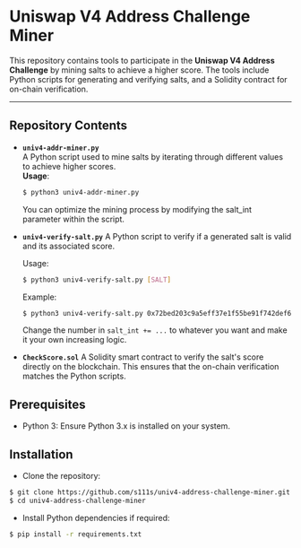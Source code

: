 # Uniswap V4 Address Challenge Miner

This repository contains tools to participate in the **Uniswap V4 Address Challenge** by mining salts to achieve a higher score. The tools include Python scripts for generating and verifying salts, and a Solidity contract for on-chain verification.

---

## Repository Contents

- **`univ4-addr-miner.py`**  
  A Python script used to mine salts by iterating through different values to achieve higher scores.  
  **Usage**:  
  ```bash
  $ python3 univ4-addr-miner.py
  ```

  You can optimize the mining process by modifying the salt_int parameter within the script.

- **`univ4-verify-salt.py`**
  A Python script to verify if a generated salt is valid and its associated score.
  
  Usage:
  ```bash
  $ python3 univ4-verify-salt.py [SALT]
  ```

  Example:
  ```bash
  $ python3 univ4-verify-salt.py 0x72bed203c9a5eff37e1f55be91f742def6e0e5c7ebf3d141f7d8a81436e3f4f0
  ```
  
  Change the number in `salt_int += ...` to whatever you want and make it your own increasing logic.
  

- **`CheckScore.sol`**
  A Solidity smart contract to verify the salt's score directly on the blockchain. This ensures that the on-chain verification matches the Python scripts.

## Prerequisites

- Python 3: Ensure Python 3.x is installed on your system.

## Installation

- Clone the repository:
```bash
$ git clone https://github.com/s111s/univ4-address-challenge-miner.git
$ cd univ4-address-challenge-miner
```

- Install Python dependencies if required:
```bash
$ pip install -r requirements.txt
```
